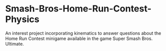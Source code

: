 # Smash-Bros-Home-Run-Contest-Physics
An interest project incorporating kinematics to answer questions about the Home Run Contest minigame available in the game Super Smash Bros. Ultimate.
